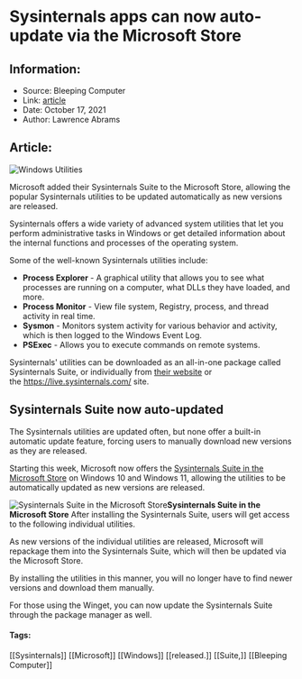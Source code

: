 # Sysinternals apps can now auto-update via the Microsoft Store
### 

## Information:
+ Source: Bleeping Computer
+ Link: [article](https://www.bleepingcomputer.com/news/microsoft/sysinternals-apps-can-now-auto-update-via-the-microsoft-store/)
+ Date: October 17, 2021
+ Author: Lawrence Abrams


## Article:
![Windows Utilities](https://www.bleepstatic.com/content/hl-images/2020/09/18/windows-utility.jpg)


​Microsoft added their Sysinternals Suite to the Microsoft Store, allowing the popular Sysinternals utilities to be updated automatically as new versions are released.


Sysinternals offers a wide variety of advanced system utilities that let you perform administrative tasks in Windows or get detailed information about the internal functions and processes of the operating system.


Some of the well-known Sysinternals utilities include:


* **Process Explorer** - A graphical utility that allows you to see what processes are running on a computer, what DLLs they have loaded, and more.
* **Process Monitor** - View file system, Registry, process, and thread activity in real time.
* **Sysmon** - Monitors system activity for various behavior and activity, which is then logged to the Windows Event Log.
* **PSExec** - Allows you to execute commands on remote systems.


Sysinternals' utilities can be downloaded as an all-in-one package called Sysinternals Suite, or individually from [their website](https://docs.microsoft.com/en-us/sysinternals/downloads/) or the <https://live.sysinternals.com/> site.


Sysinternals Suite now auto-updated
-----------------------------------


The Sysinternals utilities are updated often, but none offer a built-in automatic update feature, forcing users to manually download new versions as they are released.


Starting this week, Microsoft now offers the [Sysinternals Suite in the Microsoft Store](https://www.microsoft.com/store/productId/9P7KNL5RWT25) on Windows 10 and Windows 11, allowing the utilities to be automatically updated as new versions are released.



![Sysinternals Suite in the Microsoft Store](https://www.bleepstatic.com/images/news/software/s/sysinternals/sysinternals-suite-autoupdate/sysinternals-suite.jpg)**Sysinternals Suite in the Microsoft Store**
After installing the Sysinternals Suite, users will get access to the following individual utilities.


As new versions of the individual utilities are released, Microsoft will repackage them into the Sysinternals Suite, which will then be updated via the Microsoft Store.


By installing the utilities in this manner, you will no longer have to find newer versions and download them manually.


For those using the Winget, you can now update the Sysinternals Suite through the package manager as well.




#### Tags:
[[Sysinternals]] [[Microsoft]] [[Windows]] [[released.]] [[Suite,]] [[Bleeping Computer]]
